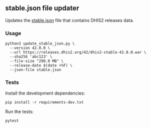 ## stable.json file updater

Updates the [stable.json](/downloads/v1/versions/stable.json) file that contains DHIS2 releases data.

### Usage

```shell
python3 update_stable_json.py \
  --version 42.0.0 \
  --url https://releases.dhis2.org/42/dhis2-stable-42.0.0.war \
  --sha256 'abc123' \
  --file-size "290.0 MB" \
  --release-date $(date +%F) \
  --json-file stable.json
```

### Tests

Install the development dependencies:
```shell
pip install -r requirements-dev.txt
```

Run the tests:
```shell
pytest
```
